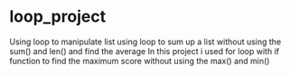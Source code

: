 # loop_project
Using loop to manipulate list
using loop to sum up a list without using the sum() and len() and find the average
In this project i used for loop with if function to find the maximum score without using the max() and min()

